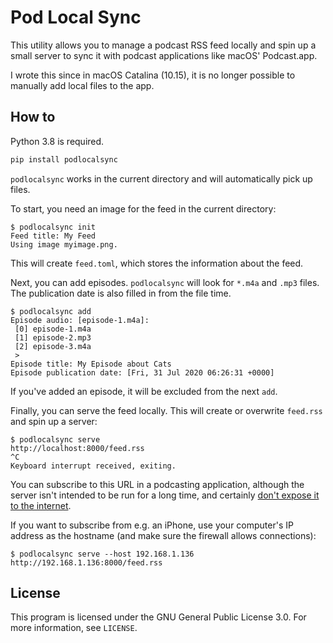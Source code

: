 # Pod Local Sync

This utility allows you to manage a podcast RSS feed locally and spin up a small
server to sync it with podcast applications like macOS' Podcast.app.

I wrote this since in macOS Catalina (10.15), it is no longer possible to
manually add local files to the app.

## How to

Python 3.8 is required.

```bash
pip install podlocalsync
```

`podlocalsync` works in the current directory and will automatically pick up
files.

To start, you need an image for the feed in the current directory:

```console
$ podlocalsync init
Feed title: My Feed
Using image myimage.png.
```

This will create `feed.toml`, which stores the information about the feed.

Next, you can add episodes. `podlocalsync` will look for `*.m4a` and `.mp3`
files. The publication date is also filled in from the file time.

```console
$ podlocalsync add
Episode audio: [episode-1.m4a]:
 [0] episode-1.m4a
 [1] episode-2.mp3
 [2] episode-3.m4a
 >
Episode title: My Episode about Cats
Episode publication date: [Fri, 31 Jul 2020 06:26:31 +0000]
```

If you've added an episode, it will be excluded from the next `add`.

Finally, you can serve the feed locally. This will create or overwrite
`feed.rss` and spin up a server:

```console
$ podlocalsync serve
http://localhost:8000/feed.rss
^C
Keyboard interrupt received, exiting.
```

You can subscribe to this URL in a podcasting application, although the server
isn't intended to be run for a long time, and certainly [don't expose it to the
internet](https://docs.python.org/3/library/http.server.html).

If you want to subscribe from e.g. an iPhone, use your computer's IP address
as the hostname (and make sure the firewall allows connections):

```console
$ podlocalsync serve --host 192.168.1.136
http://192.168.1.136:8000/feed.rss
```

## License

This program is licensed under the GNU General Public License 3.0. For more information, see `LICENSE`.
